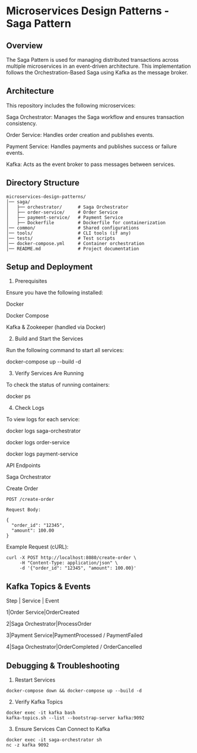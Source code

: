 # Microservices Design Patterns - Saga Pattern

## Overview

The Saga Pattern is used for managing distributed transactions across multiple microservices in an event-driven architecture. This implementation follows the Orchestration-Based Saga using Kafka as the message broker.

## Architecture

This repository includes the following microservices:

Saga Orchestrator: Manages the Saga workflow and ensures transaction consistency.

Order Service: Handles order creation and publishes events.

Payment Service: Handles payments and publishes success or failure events.

Kafka: Acts as the event broker to pass messages between services.

## Directory Structure

```
microservices-design-patterns/
│── saga/
│   ├── orchestrator/      # Saga Orchestrator
│   ├── order-service/     # Order Service
│   ├── payment-service/   # Payment Service
│   ├── Dockerfile         # Dockerfile for containerization
│── common/                # Shared configurations
│── tools/                 # CLI tools (if any)
│── tests/                 # Test scripts
│── docker-compose.yml     # Container orchestration
│── README.md              # Project documentation
```

## Setup and Deployment

1. Prerequisites

Ensure you have the following installed:

Docker

Docker Compose

Kafka & Zookeeper (handled via Docker)

2. Build and Start the Services

Run the following command to start all services:

docker-compose up --build -d

3. Verify Services Are Running

To check the status of running containers:

docker ps

4. Check Logs

To view logs for each service:

docker logs saga-orchestrator

docker logs order-service

docker logs payment-service

API Endpoints

Saga Orchestrator

Create Order

```
POST /create-order

Request Body:

{
  "order_id": "12345",
  "amount": 100.00
}
```

Example Request (cURL):

```
curl -X POST http://localhost:8080/create-order \
     -H "Content-Type: application/json" \
     -d '{"order_id": "12345", "amount": 100.00}'
```

## Kafka Topics & Events

Step | Service | Event

1|Order Service|OrderCreated

2|Saga Orchestrator|ProcessOrder

3|Payment Service|PaymentProcessed / PaymentFailed

4|Saga Orchestrator|OrderCompleted / OrderCancelled

## Debugging & Troubleshooting

1. Restart Services

```
docker-compose down && docker-compose up --build -d
```

2. Verify Kafka Topics

```
docker exec -it kafka bash
kafka-topics.sh --list --bootstrap-server kafka:9092
```

3. Ensure Services Can Connect to Kafka
```
docker exec -it saga-orchestrator sh
nc -z kafka 9092
```